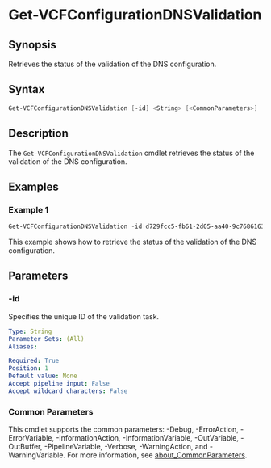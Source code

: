 # Get-VCFConfigurationDNSValidation

## Synopsis

Retrieves the status of the validation of the DNS configuration.

## Syntax

```powershell
Get-VCFConfigurationDNSValidation [-id] <String> [<CommonParameters>]
```

## Description

The `Get-VCFConfigurationDNSValidation` cmdlet retrieves the status of the validation of the DNS configuration.

## Examples

### Example 1

```powershell
Get-VCFConfigurationDNSValidation -id d729fcc5-fb61-2d05-aa40-9c7686163fa1
```

This example shows how to retrieve the status of the validation of the DNS configuration.

## Parameters

### -id

Specifies the unique ID of the validation task.

```yaml
Type: String
Parameter Sets: (All)
Aliases:

Required: True
Position: 1
Default value: None
Accept pipeline input: False
Accept wildcard characters: False
```

### Common Parameters

This cmdlet supports the common parameters: -Debug, -ErrorAction, -ErrorVariable, -InformationAction, -InformationVariable, -OutVariable, -OutBuffer, -PipelineVariable, -Verbose, -WarningAction, and -WarningVariable. For more information, see [about_CommonParameters](http://go.microsoft.com/fwlink/?LinkID=113216).
